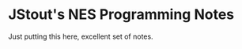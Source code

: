 JStout's NES Programming Notes
==============================

Just putting this here, excellent set of notes. 

